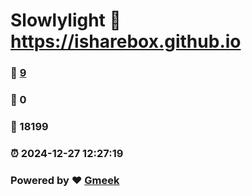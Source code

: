 # Slowlylight :link: https://isharebox.github.io 
### :page_facing_up: [9](https://isharebox.github.io/tag.html) 
### :speech_balloon: 0 
### :hibiscus: 18199 
### :alarm_clock: 2024-12-27 12:27:19 
### Powered by :heart: [Gmeek](https://github.com/Meekdai/Gmeek)

